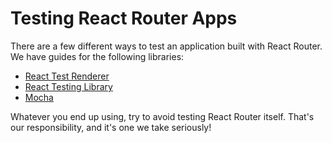 # Testing React Router Apps

There are a few different ways to test an application built with React Router.
We have guides for the following libraries:

- [React Test Renderer](testing-with-react-test-renderer.md)
- [React Testing Library](testing-with-react-testing-library.md)
- [Mocha](testing-with-mocha.md)

Whatever you end up using, try to avoid testing React Router itself. That's our
responsibility, and it's one we take seriously! 
